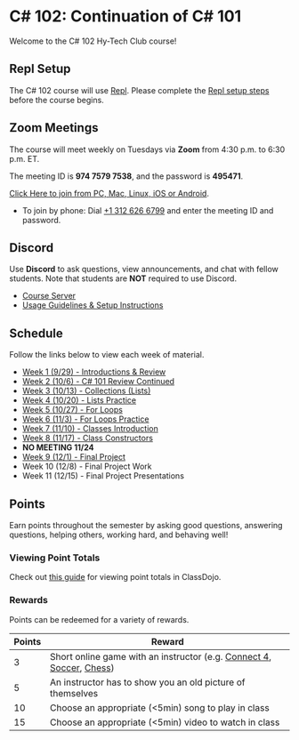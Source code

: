 # <span>C# 102: Continuation of C# 101</span>
Welcome to the C# 102 Hy-Tech Club course!

## Repl Setup
The C# 102 course will use [Repl](https://repl.it). Please complete the [Repl setup steps](ReplSetup.md) before the course begins.

## Zoom Meetings
The course will meet weekly on Tuesdays via **Zoom** from 4:30 p.m. to 6:30 p.m. ET.

The meeting ID is **974 7579 7538**, and the password is **495471**.

[Click Here to join from PC, Mac, Linux, iOS or Android](https://hyland.zoom.us/j/97475797538?pwd=SHNzaHJNL3NTTkI2QU96ZzVkOUNDZz09).
- To join by phone: Dial [+1 312 626 6799](tel:+13126266799) and enter the meeting ID and password.

## Discord
Use **Discord** to ask questions, view announcements, and chat with fellow students. Note that students are **NOT** required to use Discord.

- [Course Server](https://discord.com/channels/755095284224360561/)
- [Usage Guidelines & Setup Instructions](https://hylandtechclub.com/DiscordUse)

## Schedule
Follow the links below to view each week of material.

- [Week 1 (9/29) - Introductions & Review](Cs101Review/StudentDesc.md)
- [Week 2 (10/6) - C# 101 Review Continued](Cs101ReviewPart2/StudentDesc.md)
- [Week 3 (10/13) - Collections (Lists)](Collections/StudentDesc.md)
- [Week 4 (10/20) - Lists Practice](Collections/ListsPractice.md)
- [Week 5 (10/27) - For Loops](ForLoops/StudentDesc.md)
- [Week 6 (11/3) - For Loops Practice](ForLoops/Practice.md)
- [Week 7 (11/10) - Classes Introduction](Classes/StudentDesc.md)
- [Week 8 (11/17) - Class Constructors](ClassConstructors/StudentDesc.md)
- **NO MEETING 11/24**
- [Week 9 (12/1) - Final Project](FinalProject/FinalProject.md)
- Week 10 (12/8) - Final Project Work
- Week 11 (12/15) - Final Project Presentations

## Points
Earn points throughout the semester by asking good questions, answering questions, helping others, working hard, and behaving well!

### Viewing Point Totals
Check out [this guide](https://hylandtechclub.com/ClassDojoPoints) for viewing point totals in ClassDojo.

### Rewards
Points can be redeemed for a variety of rewards.

| Points | Reward |
| -- | -- |
| 3 | Short online game with an instructor (e.g. [Connect 4](https://www.mathsisfun.com/games/connect4.html), [Soccer](https://www.agame.com/game/1-on-1-soccer-classic), [Chess](https://lichess.org/setup/friend)) |
| 5 | An instructor has to show you an old picture of themselves |
| 10 | Choose an appropriate (<5min) song to play in class |
| 15 | Choose an appropriate (<5min) video to watch in class |